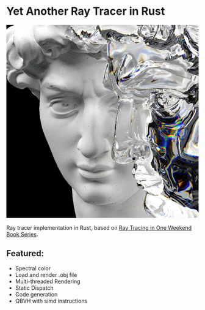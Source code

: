 # Yet Another Ray Tracer in Rust

![david](/output/david.png)

Ray tracer implementation in Rust, based on [Ray Tracing in One Weekend Book Series](https://raytracing.github.io/).

## Featured:
  - Spectral color
  - Load and render .obj file
  - Multi-threaded Rendering
  - Static Dispatch
  - Code generation
  - QBVH with simd instructions
